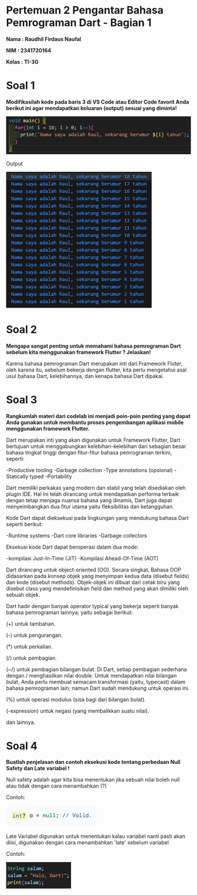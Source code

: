# Pertemuan 2 Pengantar Bahasa Pemrograman Dart - Bagian 1

**Nama : Raudhil Firdaus Naufal** 

**NIM : 2341720164**  

**Kelas : TI-3G**

# Soal 1

**Modifikasilah kode pada baris 3 di VS Code atau Editor Code favorit Anda berikut ini agar mendapatkan keluaran (output) sesuai yang diminta!**

![alt text](img/gambar1.png)

Output
    
![alt text](img/gambar2.png)

# Soal 2

**Mengapa sangat penting untuk memahami bahasa pemrograman Dart sebelum kita menggunakan framework Flutter ? Jelaskan!**

Karena bahasa pemrograman Dart merupakan inti dari Framework Fluter, oleh karena itu, sebelum bekerja dengan flutter, kita perlu mengetahui asal usul bahasa Dart, kelebihannya, dan kenapa bahasa Dart dipakai.

# Soal 3

**Rangkumlah materi dari codelab ini menjadi poin-poin penting yang dapat Anda gunakan untuk membantu proses pengembangan aplikasi mobile menggunakan framework Flutter.**

Dart merupakan inti yang akan digunakan untuk Framework Flutter, Dart bertujuan untuk menggabungkan kelebihan-kelebihan dari sebagian besar bahasa tingkat tinggi dengan fitur-fitur bahasa pemrograman terkini, seperti:

-Productive tooling
-Garbage collection
-Type annotations (opsional)
-Statically typed
-Portability

Dart memiliki perkakas yang modern dan stabil yang telah disediakan oleh plugin IDE. Hal ini telah dirancang untuk mendapatkan performa terbaik dengan tetap menjaga nuansa bahasa yang dinamis, Dart juga dapat menyeimbangkan dua fitur utama yaitu fleksibilitas dan ketangguhan.

Kode Dart dapat dieksekusi pada lingkungan yang mendukung bahasa Dart seperti berikut:

-Runtime systems
-Dart core libraries
-Garbage collectors

Eksekusi kode Dart dapat beroperasi dalam dua mode:

-kompilasi Just-In-Time (JIT)
-Kompilasi Ahead-Of-Time (AOT)

Dart dirancang untuk object-oriented (OO). Secara singkat, Bahasa OOP didasarkan pada konsep objek yang menyimpan kedua data (disebut fields) dan kode (disebut methods). Objek-objek ini dibuat dari cetak biru yang disebut class yang mendefinisikan field dan method yang akan dimiliki oleh sebuah objek.

Dart hadir dengan banyak operator typical yang bekerja seperti banyak bahasa pemrograman lainnya; yaitu sebagai berikut:

(+) untuk tambahan.

(-) untuk pengurangan.

(*) untuk perkalian.

(/) untuk pembagian.

(~/)  untuk pembagian bilangan bulat. Di Dart, setiap pembagian sederhana dengan / menghasilkan nilai double. Untuk mendapatkan nilai bilangan bulat, Anda perlu membuat semacam transformasi (yaitu, typecast) dalam bahasa pemrograman lain; namun Dart sudah mendukung untuk operasi ini.

(%) untuk operasi modulus (sisa bagi dari bilangan bulat).

(-expression) untuk negasi (yang membalikkan suatu nilai).

dan lainnya.

# Soal 4

**Buatlah penjelasan dan contoh eksekusi kode tentang perbedaan Null Safety dan Late variabel !**

Null safety adalah agar kita bisa menentukan jika sebuah nilai boleh null atau tidak dengan cara menambahkan (?)

Contoh:

![alt text](img/gambar3.png)

Late Variabel digunakan untuk menentukan kalau variabel nanti pasti akan diisi, digunakan dengan cara menambahkan 'late' sebelum variabel 

Contoh:

![alt text](img/gambar4.png)



